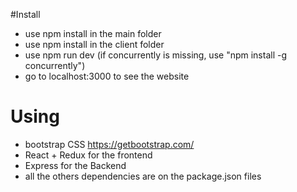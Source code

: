 #Install
- use npm install in the main folder
- use npm install in the client folder
- use npm run dev (if concurrently is missing, use "npm install -g concurrently")
- go to localhost:3000 to see the website

# Using
- bootstrap CSS https://getbootstrap.com/
- React + Redux for the frontend
- Express for the Backend
- all the others dependencies are on the package.json files
